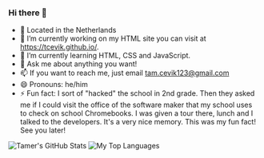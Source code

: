 ### Hi there 👋
- 📍 Located in the Netherlands
- 🔭 I’m currently working on my HTML site you can visit at https://tcevik.github.io/.
- 🌱 I’m currently learning HTML, CSS and JavaScript.
- 💬 Ask me about anything you want!
- 📫 If you want to reach me, just email tam.cevik123@gmail.com
- 😄 Pronouns: he/him
- ⚡ Fun fact: I sort of "hacked" the school in 2nd grade. Then they asked me if I could visit the office of the software maker that my school uses to check on school Chromebooks. I was given a tour there, lunch and I talked to the developers. It's a very nice memory. This was my fun fact! See you later!

![Tamer's GitHub Stats](https://github-readme-stats.vercel.app/api?username=TCevik&show_icons=true&theme=dark)
![My Top Languages](https://github-readme-stats.vercel.app/api/top-langs/?username=TCevik&theme=dark)
